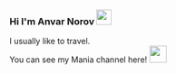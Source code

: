 ### Hi I'm Anvar Norov <img src="[[[https://media0.giphy.com/media/RPukqDohL55Eo6Z38X/200w.webp?cid=ecf05e47rld410pqxuaf7nnwlf2estxp7rm4becogkt2kbg3&rid=200w.webp&ct=s](https://media.giphy.com/media/gM5qFksULw54NMWyry/giphy.gif)](https://media.giphy.com/media/RPukqDohL55Eo6Z38X/giphy.gif)](https://media.giphy.com/media/gM5qFksULw54NMWyry/giphy.gif)" width="27px">
I usually like to travel. <br>
You can see my Mania channel here! <a href="https://www.youtube.com/channel/UCPQ3FAImgMI2qjL2n_Z233Q"> <img src="https://vectorseek.com/wp-content/uploads/2022/02/Youtube-Icon-Logo-Vector.jpg" width="30px"></a>
